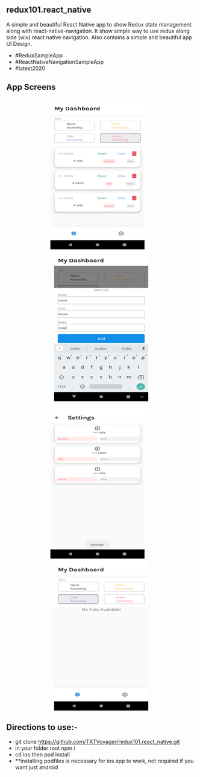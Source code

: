 ## redux101.react_native
A simple and beautiful React Native app to show Redux state management along with react-native-navigation. It show simple way to use redux along side (wix) react native navigation. Also contains a simple and beautiful app UI Design.
* #ReduxSampleApp
* #ReactNativeNavigationSampleApp
* #latest2020


## App Screens
<p align="center">
    <img src="/screen2.png" width="250" height="400">
    &nbsp;&nbsp;&nbsp;&nbsp;
    <img src="/screen3.png" width="250" height="400">
</p>
<p align="center">
    <img src="/screen4.png" width="250" height="400">
    &nbsp;&nbsp;&nbsp;&nbsp;
    <img src="/screen1.png" width="250" height="400">
</p>



## Directions to use:-
* git clone https://github.com/TXTVoyager/redux101.react_native.git
*  in your folder root npm i
* cd ios  then pod install
* **installing podfiles is necessary for ios app to work, not required if you want just android 
